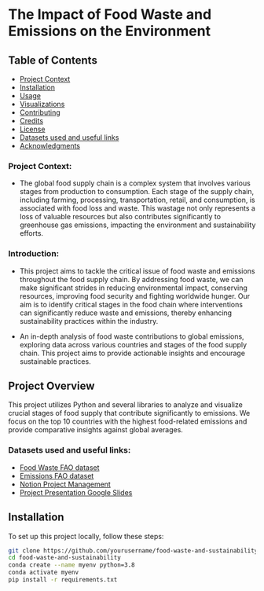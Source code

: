 # The Impact of Food Waste and Emissions on the Environment

## Table of Contents

- [Project Context](#project-overview)
- [Installation](#installation)
- [Usage](#usage)
- [Visualizations](#visualizations)
- [Contributing](#contributing)
- [Credits](#credits)
- [License](#license)
- [Datasets used and useful links](#datasets-used-and-useful-links)
- [Acknowledgments](#acknowledgments)


### Project Context:

- The global food supply chain is a complex system that involves various stages from production to consumption. Each stage of the supply chain, including farming, processing, transportation, retail, and consumption, is associated with food loss and waste. This wastage not only represents a loss of valuable resources but also contributes significantly to greenhouse gas emissions, impacting the environment and sustainability efforts.

### Introduction:

- This project aims to tackle the critical issue of food waste and emissions throughout the food supply chain. By addressing food waste, we can make significant strides in reducing environmental impact, conserving resources, improving food security and fighting worldwide hunger. Our aim is to identify critical stages in the food chain where interventions can significantly reduce waste and emissions, thereby enhancing sustainability practices within the industry.

  
- An in-depth analysis of food waste contributions to global emissions, exploring data across various countries and stages of the food supply chain. This project aims to provide actionable insights and encourage sustainable practices.



## Project Overview
This project utilizes Python and several libraries to analyze and visualize crucial stages of food supply that contribute significantly to emissions. We focus on the top 10 countries with the highest food-related emissions and provide comparative insights against global averages.


### Datasets used and useful links:

- [Food Waste FAO dataset](https://www.fao.org/platform-food-loss-waste/flw-data/en/)
- [Emissions FAO dataset](https://www.fao.org/faostat/en/#data/GT)
- [Notion Project Management](https://cactus-burrito-0dd.notion.site/The-Impact-of-Food-Waste-and-Emissions-on-the-Environment-aadb3a283d5743d09389e524ca726f27)
- [Project Presentation Google Slides](https://docs.google.com/presentation/d/19tk_YzKpnB7Ru_O-JEV524FCq9pPl2yMXOzMO9t66sM/edit?usp=sharing)




















































## Installation

To set up this project locally, follow these steps:

```bash
git clone https://github.com/yourusername/food-waste-and-sustainability
cd food-waste-and-sustainability
conda create --name myenv python=3.8
conda activate myenv
pip install -r requirements.txt
